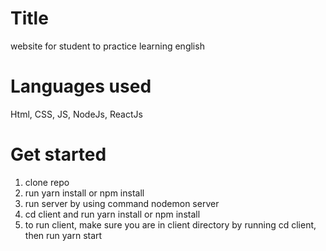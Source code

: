 # Title
website for student to practice learning english
# Languages used
Html, CSS, JS, NodeJs, ReactJs
# Get started
1. clone repo
2. run yarn install or npm install
3. run server by using command nodemon server
4. cd client and run yarn install or npm install
5. to run client, make sure you are in client directory by running cd client, then run yarn start
